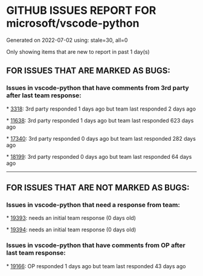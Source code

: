 
# GITHUB ISSUES REPORT FOR microsoft/vscode-python


Generated on 2022-07-02 using: stale=30, all=0


Only showing items that are new to report in past 1 day(s)


## FOR ISSUES THAT ARE MARKED AS BUGS:


### Issues in vscode-python that have comments from 3rd party after last team response:


\* [3318](https://github.com/microsoft/vscode-python/issues/3318 "Formatting Python code with Black fails silently when there are syntax errors in code"): 3rd party responded 1 days ago but team last responded 2 days ago

\* [11638](https://github.com/microsoft/vscode-python/issues/11638 "PowerShell does not support automatic activation of conda virtual environment"): 3rd party responded 1 days ago but team last responded 623 days ago

\* [17340](https://github.com/microsoft/vscode-python/issues/17340 "pytest.mark.parametrize should not trigger multiple pytest instances"): 3rd party responded 0 days ago but team last responded 282 days ago

\* [18199](https://github.com/microsoft/vscode-python/issues/18199 "Extension not using launch.json config when you press the UI button &quot;Debug Python File&quot;"): 3rd party responded 0 days ago but team last responded 64 days ago

---

## FOR ISSUES THAT ARE NOT MARKED AS BUGS:


### Issues in vscode-python that need a response from team:


\* [19393](https://github.com/microsoft/vscode-python/issues/19393 "Wrong type detected"): needs an initial team response (0 days old)

\* [19394](https://github.com/microsoft/vscode-python/issues/19394 "Notebooks + virtual env = no widget, no graphs ?"): needs an initial team response (0 days old)

### Issues in vscode-python that have comments from OP after last team response:


\* [19166](https://github.com/microsoft/vscode-python/issues/19166 "Support symlink Python environments "): OP responded 1 days ago but team last responded 43 days ago
